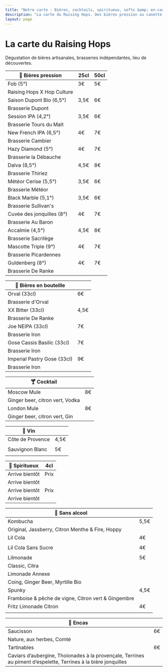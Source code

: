 ```yaml
---
title: "Notre carte : Bières, cocktails, spiritueux, softs &amp; en-cas"
description: "La carte du Raising Hops. Des bières pression ou canette, des cocktails, des softs et des encas."
layout: page
---
```


# La carte du Raising Hops
Dégustation de bières artisanales, brasseries indépendantes, lieu de découvertes.

|🍺 Bières pression|25cl|50cl|
|---|---|---|
|Fob (5°) |3€|5€|
|Raising Hops X Hop Culture|   |   |
|Saison Dupont Bio (6,5°)|3,5€|6€|
|Brasserie Dupont   |   |
|Session IPA (4,2°)|3,5€|6€|
|Brasserie Tours du Malt   |   |
|New French IPA (6,5°)|4€|7€|
|Brasserie Cambier   |   |
|Hazy Diamond (5°)|4€|7€|
|Brasserie la Débauche   |   |
|Dalva (8,5°)|4,5€|8€|
|Brasserie Thiriez   |   |
|Météor Cerise (5,5°)|3,5€|6€|
|Brasserie Météor   |   |
|Black Marble (5,1°)|3,5€|6€|
|Brasserie Sullivan's   |   |
|Cuvée des jonquilles (8°)|4€|7€|
|Brasserie Au Baron   |   |
|Accalmie (4,5°)|4,5€|8€|
|Brasserie Sacrilège   |   |
|Mascotte Triple (9°)|4€|7€|
|Brasserie Picardennes   |   |
|Guldenberg (8°)|4€|7€|
|Brasserie De Ranke   |   |

|🍻 Bières en bouteille|    |
|---|---|
|Orval (33cl)|6€|
|Brasserie d'Orval||
|XX Bitter (33cl)|4,5€|
|Brasserie De Ranke||
|Joe NEIPA (33cl)|7€|
|Brasserie Iron||
|Gose Cassis Basilic (33cl)|7€|
|Brasserie Iron||
|Imperial Pastry Gose (33cl)|9€|
|Brasserie Iron||

|🍸 Cocktail|    |
|---|---|
|Moscow Mule|8€|
|Ginger beer, citron vert, Vodka||
|London Mule|8€|
|Ginger beer, citron vert, Gin||

|🍷 Vin||
|---|---|
|Côte de Provence|4,5€|
|||
|Sauvignon Blanc|5€|
|||

|🥃 Spiritueux|4cl|
|---|---|
|Arrive bientôt|Prix|
|Arrive bientôt||
|Arrive bientôt|Prix|
|Arrive bientôt||

|🧃 Sans alcool|    |
|---|---|
|Kombucha|5,5€|
|Original, Jassberry, Citron Menthe & Fire, Hoppy||
|Lil Cola|4€|
|||
|Lil Cola Sans Sucre|4€|
|||
|Lilmonade|5€|
|Classic, Citra||
|Limonade Annexe||
|Coing, Ginger Beer, Myrtille Bio||
|Spunky|4,5€|
|Framboise & pêche de vigne, Citron vert & Gingembre||
|Fritz Limonade Citron|4€|
|||


|🥑 Encas|    |
|---|---|
|Saucisson|6€|
|Nature, aux herbes, Comté||
|Tartinables|6€|
|Caviars d’aubergine, Thoionades à la provençale, Terrines au piment d’espelette, Terrines à la bière jonquilles||
